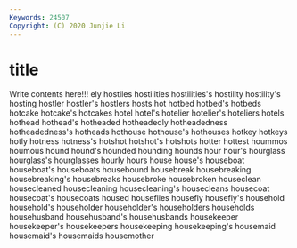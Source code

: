 ```yaml
---
Keywords: 24507
Copyright: (C) 2020 Junjie Li
---
```


# title

Write contents here!!!
ely 
hostiles 
hostilities 
hostilities's 
hostility 
hostility's
hosting 
hostler 
hostler's 
hostlers 
hosts 
hot 
hotbed 
hotbed's 
hotbeds 
hotcake
hotcake's 
hotcakes 
hotel 
hotel's 
hotelier 
hotelier's 
hoteliers 
hotels 
hothead 
hothead's
hotheaded 
hotheadedly 
hotheadedness 
hotheadedness's 
hotheads 
hothouse 
hothouse's 
hothouses 
hotkey 
hotkeys
hotly 
hotness 
hotness's 
hotshot 
hotshot's 
hotshots 
hotter 
hottest 
hoummos 
houmous
hound 
hound's 
hounded 
hounding 
hounds 
hour 
hour's 
hourglass 
hourglass's 
hourglasses
hourly 
hours 
house 
house's 
houseboat 
houseboat's 
houseboats 
housebound 
housebreak 
housebreaking
housebreaking's 
housebreaks 
housebroke 
housebroken 
houseclean 
housecleaned 
housecleaning 
housecleaning's 
housecleans 
housecoat
housecoat's 
housecoats 
housed 
houseflies 
housefly 
housefly's 
household 
household's 
householder 
householder's
householders 
households 
househusband 
househusband's 
househusbands 
housekeeper 
housekeeper's 
housekeepers 
housekeeping 
housekeeping's
housemaid 
housemaid's 
housemaids 
housemother 
